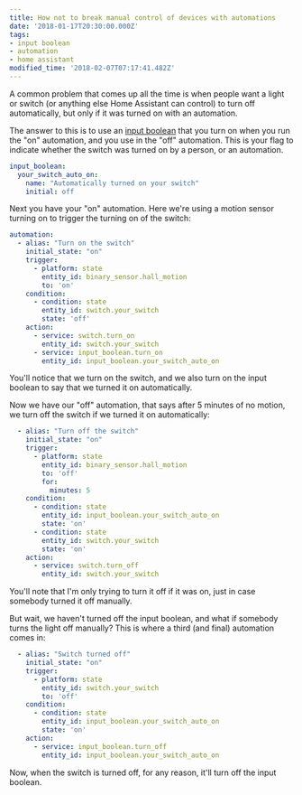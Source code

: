 ```yaml
---
title: How not to break manual control of devices with automations
date: '2018-01-17T20:30:00.000Z'
tags:
- input boolean
- automation
- home assistant
modified_time: '2018-02-07T07:17:41.482Z'
---
```


A common problem that comes up all the time is when people want a light or switch (or anything else Home Assistant can control) to turn off automatically, but only if it was turned on with an automation.

The answer to this is to use an [input boolean](https://home-assistant.io/integrations/input_boolean/) that you turn on when you run the "on" automation, and
you use in the "off" automation. This is your flag to indicate whether the switch was turned on by a person, or an automation.

```yaml
input_boolean:
  your_switch_auto_on:
    name: "Automatically turned on your switch"
    initial: off
```

Next you have your "on" automation. Here we're using a motion sensor turning on to trigger the turning on of the switch:

```yaml
automation:
  - alias: "Turn on the switch"
    initial_state: "on"
    trigger:
      - platform: state
        entity_id: binary_sensor.hall_motion
        to: 'on'
    condition:
      - condition: state
        entity_id: switch.your_switch
        state: 'off'
    action:
      - service: switch.turn_on
        entity_id: switch.your_switch
      - service: input_boolean.turn_on
        entity_id: input_boolean.your_switch_auto_on
```

You'll notice that we turn on the switch, and we also turn on the input boolean to say that we turned it on automatically.

Now we have our "off" automation, that says after 5 minutes of no motion, we turn off the switch if we turned it on automatically:

```yaml
  - alias: "Turn off the switch"
    initial_state: "on"
    trigger:
      - platform: state
        entity_id: binary_sensor.hall_motion
        to: 'off'
        for:
          minutes: 5
    condition:
      - condition: state
        entity_id: input_boolean.your_switch_auto_on
        state: 'on'
      - condition: state
        entity_id: switch.your_switch
        state: 'on'
    action:
      - service: switch.turn_off
        entity_id: switch.your_switch
```

You'll note that I'm only trying to turn it off if it was on, just in case somebody turned it off manually.

But wait, we haven't turned off the input boolean, and what if somebody turns the light off manually? This is where a third (and final) automation comes in:

```yaml
  - alias: "Switch turned off"
    initial_state: "on"
    trigger:
      - platform: state
        entity_id: switch.your_switch
        to: 'off'
    condition:
      - condition: state
        entity_id: input_boolean.your_switch_auto_on
        state: 'on'
    action:
      - service: input_boolean.turn_off
        entity_id: input_boolean.your_switch_auto_on
```

Now, when the switch is turned off, for any reason, it'll turn off the input boolean.

